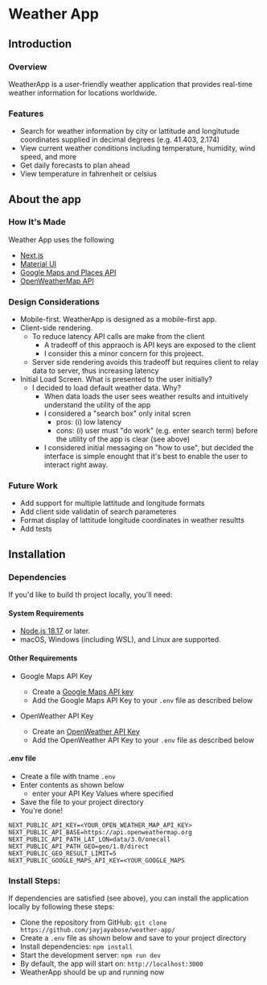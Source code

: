 # Weather App

## Introduction
### Overview
WeatherApp is a user-friendly weather application that provides real-time weather information for locations worldwide. 

### Features
- Search for weather information by city or lattitude and longitutude coordinates supplied in decimal degrees (e.g. 41.403, 2.174)
- View current weather conditions including temperature, humidity, wind speed, and more
- Get daily forecasts to plan ahead
- View temperature in fahrenheit or celsius

## About the app
### How It's Made
Weather App uses the following
- [Next.js](https://nextjs.org/)
- [Material UI](https://mui.com/)
- [Google Maps and Places API](https://developers.google.com/maps/documentation)
- [OpenWeatherMap API](https://openweathermap.org/api)

### Design Considerations
- Mobile-first. WeatherApp is designed as a mobile-first app. 
- Client-side rendering. 
  - To reduce latency API calls are make from the client
    - A tradeoff of this appraoch is API keys are exposed to the client
    - I consider this a minor concern for this projeect.
  - Server side rendering avoids this tradeoff but requires client to relay data to server, thus increasing latency
- Initial Load Screen. What is presented to the user initially?
  - I decided to load default weather data. Why?
    - When data loads the user sees weather results and intuitively understand the utility of the app
    - I considered a "search box" only inital scren
      - pros: (i) low latency
      - cons: (i) user must "do work" (e.g. enter search term) before the utility of the app is clear (see above)
    - I considered initial messaging on "how to use", but decided the interface is simple enought that it's best to enable the user to interact right away.

### Future Work
- Add support for multiple lattitude and longitude formats
- Add client side validatin of search parameteres
- Format display of lattitude longitude coordinates in weather resultts
- Add tests

## Installation
### Dependencies
If you'd like to build th project locally, you'll need:
#### System Requirements
- [Node.js 18.17](https://nodejs.org/) or later.
- macOS, Windows (including WSL), and Linux are supported.

#### Other Requirements
- Google Maps API Key
  - Create a [Google Maps API key](https://developers.google.com/maps/documentation/javascript/get-api-key)
  - Add the Google Maps API Key to your `.env` file as described below

- OpenWeather API Key
  - Create an [OpenWeather API Key](https://openweathermap.org/appid)
  - Add the OpenWeather API Key to your `.env` file as described below

#### .env file
- Create a file with tname `.env`
- Enter contents as shown below
  - enter your API Key Values where specified
- Save the file to your project directory
- You're done!

```
NEXT_PUBLIC_API_KEY=<YOUR_OPEN_WEATHER_MAP_API_KEY>
NEXT_PUBLIC_API_BASE=https://api.openweathermap.org
NEXT_PUBLIC_API_PATH_LAT_LON=data/3.0/onecall
NEXT_PUBLIC_API_PATH_GEO=geo/1.0/direct
NEXT_PUBLIC_GEO_RESULT_LIMIT=5
NEXT_PUBLIC_GOOGLE_MAPS_API_KEY=<YOUR_GOOGLE_MAPS
```

### Install Steps:
If dependencies are satisfied (see above), you can install the application locally by following these steps:
- Clone the repository from GitHub: `git clone https://github.com/jayjayabose/weather-app/`
- Create a `.env` file as shown below and save to your project directory
- Install dependencies: `npm install`
- Start the development server: `npm run dev`
- By default, the app will start on: `http://localhost:3000`
- WeatherApp should be up and running now